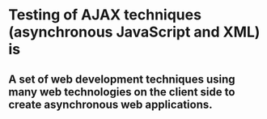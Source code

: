 # Testing of AJAX techniques (asynchronous JavaScript and XML) is 

## A set of web development techniques using many web technologies on the client side to create asynchronous web applications.
